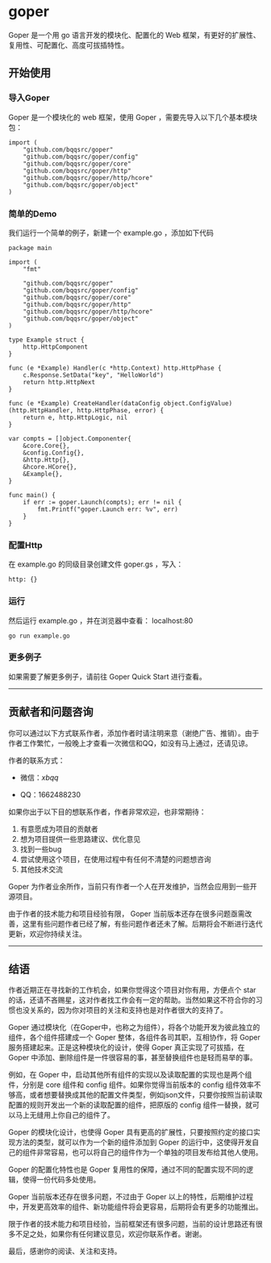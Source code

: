 # goper

Goper 是一个用 go 语言开发的模块化、配置化的 Web 框架，有更好的扩展性、复用性、可配置化、高度可拔插特性。

## 开始使用
### 导入Goper
Goper 是一个模块化的 web 框架，使用 Goper ，需要先导入以下几个基本模块包：
```
import (
	"github.com/bqqsrc/goper"
	"github.com/bqqsrc/goper/config"
	"github.com/bqqsrc/goper/core"
	"github.com/bqqsrc/goper/http"
	"github.com/bqqsrc/goper/http/hcore"
	"github.com/bqqsrc/goper/object"
)
```

### 简单的Demo
我们运行一个简单的例子，新建一个 example.go ，添加如下代码
```
package main

import (
	"fmt"

	"github.com/bqqsrc/goper"
	"github.com/bqqsrc/goper/config"
	"github.com/bqqsrc/goper/core"
	"github.com/bqqsrc/goper/http"
	"github.com/bqqsrc/goper/http/hcore"
	"github.com/bqqsrc/goper/object"
)

type Example struct {
	http.HttpComponent
}

func (e *Example) Handler(c *http.Context) http.HttpPhase {
	c.Response.SetData("key", "HelloWorld")
	return http.HttpNext
}

func (e *Example) CreateHandler(dataConfig object.ConfigValue) (http.HttpHandler, http.HttpPhase, error) {
	return e, http.HttpLogic, nil
}

var compts = []object.Componenter{
	&core.Core{},
	&config.Config{},
	&http.Http{},
	&hcore.HCore{},
	&Example{},
}

func main() {
	if err := goper.Launch(compts); err != nil {
		fmt.Printf("goper.Launch err: %v", err)
	}
}
```

### 配置Http
在 example.go 的同级目录创建文件 goper.gs ，写入：
```
http: {}
```

### 运行
然后运行 example.go ，并在浏览器中查看： localhost:80
```
go run example.go
```

### 更多例子
如果需要了解更多例子，请前往 Goper Quick Start 进行查看。

---
## 贡献者和问题咨询
你可以通过以下方式联系作者，添加作者时请注明来意（谢绝广告、推销）。由于作者工作繁忙，一般晚上才查看一次微信和QQ，如没有马上通过，还请见谅。

作者的联系方式：

   - 微信：_xbqq_

   - QQ：1662488230

如果你出于以下目的想联系作者，作者非常欢迎，也非常期待：
1. 有意愿成为项目的贡献者
2. 想为项目提供一些思路建议、优化意见
3. 找到一些bug
4. 尝试使用这个项目，在使用过程中有任何不清楚的问题想咨询
5. 其他技术交流

Goper 为作者业余所作，当前只有作者一个人在开发维护，当然会应用到一些开源项目。

由于作者的技术能力和项目经验有限， Goper 当前版本还存在很多问题亟需改善，这里有些问题作者已经了解，有些问题作者还未了解。后期将会不断进行迭代更新，欢迎你持续关注。

---
## 结语
作者近期正在寻找新的工作机会，如果你觉得这个项目对你有用，方便点个 star 的话，还请不吝赐星，这对作者找工作会有一定的帮助。当然如果这不符合你的习惯也没关系的，因为你对项目的关注和支持也是对作者很大的支持了。

Goper 通过模块化（在Goper中，也称之为组件），将各个功能开发为彼此独立的组件，各个组件搭建成一个 Goper 整体，各组件各司其职，互相协作，将 Goper 服务搭建起来。正是这种模块化的设计，使得 Goper 真正实现了可拔插，在 Goper 中添加、删除组件是一件很容易的事，甚至替换组件也是轻而易举的事。

例如，在 Goper 中，启动其他所有组件的实现以及读取配置的实现也是两个组件，分别是 core 组件和 config 组件。如果你觉得当前版本的 config 组件效率不够高，或者想要替换成其他的配置文件类型，例如json文件，只要你按照当前读取配置的规则开发出一个新的读取配置的组件，把原版的 config 组件一替换，就可以马上无缝用上你自己的组件了。

Goper 的模块化设计，也使得 Goper 具有更高的扩展性，只要按照约定的接口实现方法的类型，就可以作为一个新的组件添加到 Goper 的运行中，这使得开发自己的组件非常容易，也可以将自己的组件作为一个单独的项目发布给其他人使用。

Goper 的配置化特性也是 Goper 复用性的保障，通过不同的配置实现不同的逻辑，使得一份代码多处使用。

Goper 当前版本还存在很多问题，不过由于 Goper 以上的特性，后期维护过程中，开发更高效率的组件、新功能组件将会更容易，后期将会有更多的功能推出。

限于作者的技术能力和项目经验，当前框架还有很多问题，当前的设计思路还有很多不足之处，如果你有任何建议意见，欢迎你联系作者。谢谢。

最后，感谢你的阅读、关注和支持。
